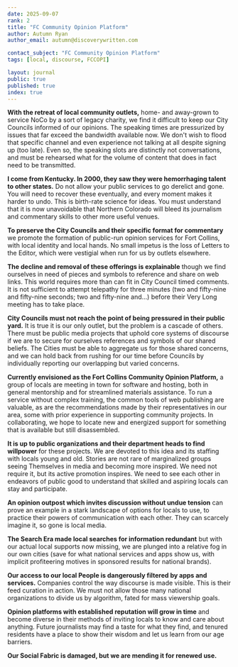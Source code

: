 ```yaml
---
date: 2025-09-07
rank: 2
title: "FC Community Opinion Platform"
author: Autumn Ryan
author_email: autumn@discoverywritten.com

contact_subject: "FC Community Opinion Platform"
tags: [local, discourse, FCCOPI]

layout: journal
public: true
published: true
index: true
---
```


**With the retreat of local community outlets,** home- and away-grown to service NoCo by a sort of legacy charity, we find it difficult to keep our City Councils informed of our opinions. The speaking times are pressurized by issues that far exceed the bandwidth available now. We don't wish to flood that specific channel and even experience not talking at all despite signing up (too late). Even so, the speaking slots are distinctly not conversations, and must be rehearsed what for the volume of content that does in fact need to be transmitted.

**I come from Kentucky. In 2000, they saw they were hemorrhaging talent to other states.** Do not allow your public services to go derelict and gone. You will need to recover these eventually, and every moment makes it harder to undo. This is birth-rate science for ideas. You must understand that it is now unavoidable that Northern Colorado will bleed its journalism and commentary skills to other more useful venues.

**To preserve the City Councils and their specific format for commentary** we promote the formation of public-run opinion services for Fort Collins, with local identity and local hands. No small impetus is the loss of Letters to the Editor, which were vestigial when run for us by outlets elsewhere.

**The decline and removal of these offerings is explainable** though we find ourselves in need of pieces and symbols to reference and share on web links. This world requires more than can fit in City Council timed comments. It is not sufficient to attempt telepathy for three minutes (two and fifty-nine and fifty-nine seconds; two and fifty-nine and...) before their Very Long meeting has to take place.

**City Councils must not reach the point of being pressured in their public yard.** It is true it is our only outlet, but the problem is a cascade of others. There must be public media projects that uphold core systems of discourse if we are to secure for ourselves references and symbols of our shared beliefs. The Cities must be able to aggregate us for those shared concerns, and we can hold back from rushing for our time before Councils by individually reporting our overlapping but varied concerns.

**Currently envisioned as the Fort Collins Community Opinion Platform,** a group of locals are meeting in town for software and hosting, both in general mentorship and for streamlined materials assistance. To run a service without complex training, the common tools of web publishing are valuable, as are the recommendations made by their representatives in our area, some with prior experience in supporting community projects. In collaborating, we hope to locate new and energized support for something that is available but still disassembled.

**It is up to public organizations and their department heads to find willpower** for these projects. We are devoted to this idea and its staffing with locals young and old. Stories are not rare of marginalized groups seeing Themselves in media and becoming more inspired. We need not require it, but its active promotion inspires. We need to see each other in endeavors of public good to understand that skilled and aspiring locals can stay and participate.

**An opinion outpost which invites discussion without undue tension** can prove an example in a stark landscape of options for locals to use, to practice their powers of communication with each other. They can scarcely imagine it, so gone is local media.

**The Search Era made local searches for information redundant** but with our actual local supports now missing, we are plunged into a relative fog in our own cities (save for what national services and apps show us, with implicit profiteering motives in sponsored results for national brands).

**Our access to our local People is dangerously filtered by apps and services.** Companies control the way discourse is made visible. This is their feed curation in action. We must not allow those many national organizations to divide us by algorithm, fated for mass viewership goals.

**Opinion platforms with established reputation will grow in time** and become diverse in their methods of inviting locals to know and care about anything. Future journalists may find a taste for what they find, and tenured residents have a place to show their wisdom and let us learn from our age barriers.

**Our Social Fabric is damaged, but we are mending it for renewed use.**
